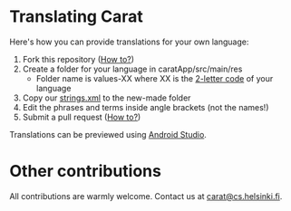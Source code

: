# Translating Carat
Here's how you can provide translations for your own language:
1) Fork this repository ([How to?](https://help.github.com/articles/fork-a-repo/))
2) Create a folder for your language in caratApp/src/main/res
    - Folder name is values-XX where XX is the [2-letter code](https://en.wikipedia.org/wiki/List_of_ISO_639-2_codes) of your language
3) Copy our [strings.xml](caratApp/src/main/res/values/strings.xml) to the new-made folder
4) Edit the phrases and terms inside angle brackets (not the names!)
5) Submit a pull request ([How to?](https://help.github.com/articles/creating-a-pull-request/))

Translations can be previewed using [Android Studio](https://developer.android.com/studio/index.html).

# Other contributions
All contributions are warmly welcome. Contact us at carat@cs.helsinki.fi.
